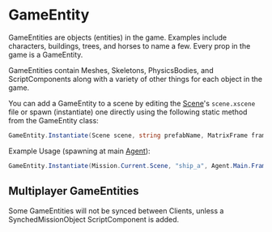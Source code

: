 # GameEntity

GameEntities are objects \(entities\) in the game. Examples include characters, buildings, trees, and horses to name a few. Every prop in the game is a GameEntity.

GameEntities contain Meshes, Skeletons, PhysicsBodies, and ScriptComponents along with a variety of other things for each object in the game.

You can add a GameEntity to a scene by editing the [Scene](https://github.com/Bannerlord-Modding/Documentation/tree/69fbb4b6e777bdaab5349c04490ba7247e8bdf38/_csharp-api/_xmldocs/scene.md)'s `scene.xscene` file or spawn \(instantiate\) one directly using the following static method from the GameEntity class:

```csharp
GameEntity.Instantiate(Scene scene, string prefabName, MatrixFrame frame)
```

Example Usage \(spawning at main [Agent](https://github.com/Bannerlord-Modding/Documentation/tree/69fbb4b6e777bdaab5349c04490ba7247e8bdf38/_csharp-api/engine/agent.md)\):

```csharp
GameEntity.Instantiate(Mission.Current.Scene, "ship_a", Agent.Main.Frame)
```

## Multiplayer GameEntities

Some GameEntities will not be synced between Clients, unless a SynchedMissionObject ScriptComponent is added.

